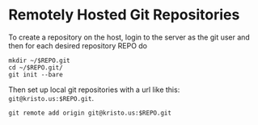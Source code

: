 Remotely Hosted Git Repositories
================================

To create a repository on the host, login to the server as the git user and
then for each desired repository REPO do

    mkdir ~/$REPO.git
    cd ~/$REPO.git/
    git init --bare


Then set up local git repositories with a url like this: `git@kristo.us:$REPO.git`.

    git remote add origin git@kristo.us:$REPO.git

